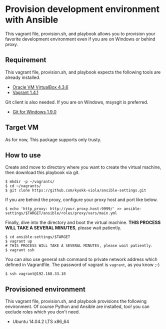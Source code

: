 # Provision development environment with Ansible

This vagrant file, provision.sh, and playbook allows you
to provision your favorite development environment even if you are on Windows or behind proxy.

## Requirement

This vagrant file, provision.sh, and playbook expects the following tools are already installed.

- [Oracle VM VirtualBox 4.3.6](https://www.virtualbox.org/)
- [Vagrant 1.4.1](http://www.vagrantup.com/)

Git client is also needed. If you are on Windows, msysgit is preferred.

- [Git for Windows 1.9.0](http://msysgit.github.io/)


## Target VM

As for now, This package supports only trusty.


## How to use

Create and move to directory where you want to create the virtual machine, then download this playbook via git.

```
$ mkdir -p ~/vagrants/
$ cd ~/vagrants/
$ git clone https://github.com/kyokk-viola/ansible-settings.git
```

If you are behind the proxy, configure your proxy host and port like below.

```
$ echo 'http_proxy: http://your.proxy.host:9999/' >> ansible-settings/$TARGET/ansible/roles/proxy/vars/main.yml
```

Finally, dive into the directory and boot the virtual machine.
**THIS PROCESS WILL TAKE A SEVERAL MINUTES**, please wait patiently.

```
$ cd ansible-settings/$TARGET
$ vagrant up
# THIS PROCESS WILL TAKE A SEVERAL MINUTES, please wait patiently.
$ vagrant ssh
```

You can also use general ssh command to private network address which defined in Vagrantfile.
The password of vagrant is `vagrant`, as you know ;-)

```
$ ssh vagrant@192.168.33.10
```

## Provisioned environment

This vagrant file, provision.sh, and playbook provisions the following environment.
Of course Python and Ansible are installed, too!
you can exclude roles which you don't need.

- Ubuntu 14.04.2 LTS x86_64
